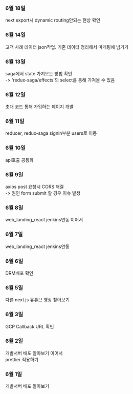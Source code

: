 ### 6월 18일
next export시 dynamic routing안되는 현상 확인

### 6월 14일
고객 사례 데이터 json작업. 기존 데이터 정리해서 마케팅에 넘기기

### 6월 13일
saga에서 state 가져오는 방법 확인  
-> 'redux-saga/effects'의 select를 통해 가져올 수 있음

### 6월 12일
초대 코드 통해 가입하는 페이지 개발

### 6월 11일
reducer, redux-saga signin부분 users로 이동

### 6월 10일
api호출 공통화

### 6월 9일
axios post 요청시 CORS 해결  
-> 원인 form submit 할 경우 이슈 발생

### 6월 8일
web_landing_react jenkins연동 이어서

### 6월 7일
web_landing_react jenkins연동

### 6월 6일
DRM배포 확인

### 6월 5일
다른 next.js 유튜브 영상 찾아보기

### 6월 3일
GCP Callback URL 확인

### 6월 2일
개발서버 배포 알아보기 이어서  
prettier 적용하기

### 6월 1일
개발서버 배포 알아보기

